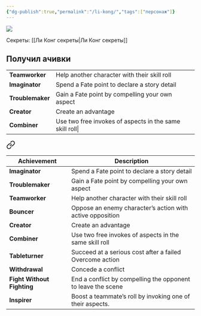 ```yaml
---
{"dg-publish":true,"permalink":"/li-kong/","tags":["персонаж"]}
---
```


![](https://foundry.owlbeardm.com/dresden/li_kong.webp)

Секреты: [[Ли Конг секреты\|Ли Конг секреты]]
## Получил ачивки
|  |  |
| ---- | ---- |
| **Teamworker** | Help another character with their skill roll |
| **Imaginator** | Spend a Fate point to declare a story detail |
| **Troublemaker** | Gain a Fate point by compelling your own aspect |
| **Creator** | Create an advantage |
| **Combiner** | Use two free invokes of aspects in the same skill roll\| |


<div class="transclusion internal-embed is-loaded"><a class="markdown-embed-link" href="/fate-achievements/" aria-label="Open link"><svg xmlns="http://www.w3.org/2000/svg" width="24" height="24" viewBox="0 0 24 24" fill="none" stroke="currentColor" stroke-width="2" stroke-linecap="round" stroke-linejoin="round" class="svg-icon lucide-link"><path d="M10 13a5 5 0 0 0 7.54.54l3-3a5 5 0 0 0-7.07-7.07l-1.72 1.71"></path><path d="M14 11a5 5 0 0 0-7.54-.54l-3 3a5 5 0 0 0 7.07 7.07l1.71-1.71"></path></svg></a><div class="markdown-embed">





| Achievement | Description |
| ---- | ---- |
| **Imaginator** | Spend a Fate point to declare a story detail |
| **Troublemaker** | Gain a Fate point by compelling your own aspect |
| **Teamworker** | Help another character with their skill roll |
| **Bouncer** | Oppose an enemy character’s action with active opposition |
| **Creator** | Create an advantage |
| **Combiner** | Use two free invokes of aspects in the same skill roll |
| **Tableturner** | Succeed at a serious cost after a failed Overcome action |
| **Withdrawal** | Concede a conflict |
| **Fight Without Fighting** | End a conflict by compelling the opponent to leave the scene |
| **Inspirer** | Boost a teammate’s roll by invoking one of their aspects. |

</div></div>
